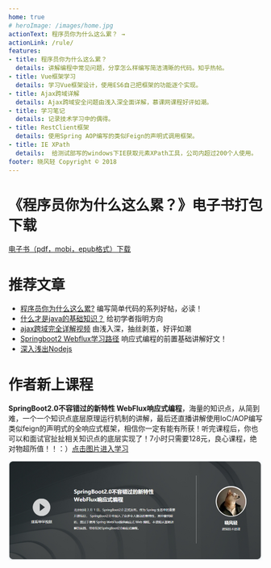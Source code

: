 ```yaml
---
home: true
# heroImage: /images/home.jpg
actionText: 程序员你为什么这么累？ →
actionLink: /rule/
features:
- title: 程序员你为什么这么累？
  details: 讲解编程中常见问题，分享怎么样编写简洁清晰的代码。知乎热帖。
- title: Vue框架学习
  details: 学习Vue框架设计，使用ES6自己把框架的功能逐个实现。
- title: Ajax跨域详解
  details: Ajax跨域安全问题由浅入深全面详解，慕课网课程好评如潮。
- title: 学习笔记
  details: 记录技术学习中的偶得。
- title: RestClient框架
  details: 使用Spring AOP编写的类似Feign的声明式调用框架。
- title: IE XPath
  details:  给测试部写的windows下IE获取元素XPath工具，公司内超过200个人使用。
footer: 晓风轻 Copyright © 2018
---
```


# 《程序员你为什么这么累？》电子书打包下载

[电子书（pdf，mobi，epub格式）下载](http://xiaowenjie.cn/download/xiaofengqingcoderule.rar)

# 推荐文章

* [程序员你为什么这么累?](/rule/) 编写简单代码的系列好帖，必读！
* [什么才是java的基础知识？](/note/basic.md) 给初学者指明方向
* [ajax跨域完全详解视频](https://www.imooc.com/learn/947) 由浅入深，抽丝剥茧，好评如潮
* [Springboot2 Webflux学习路径](https://www.imooc.com/article/27181) 响应式编程的前置基础讲解好文！
* [深入浅出Nodejs](/book/nodejs.md)


# 作者新上课程

**SpringBoot2.0不容错过的新特性 WebFlux响应式编程**，海量的知识点，从简到难，一个一个知识点底层原理运行机制的讲解，最后还直播讲解使用IoC/AOP编写类似feign的声明式的全响应式框架，相信你一定有能有所获！听完课程后，你也可以和面试官扯扯相关知识点的底层实现了！7小时只需要128元，良心课程，绝对物超所值！！：）[点击图片进入学习](https://coding.imooc.com/class/209.html)

[![](./webflux/images/imooc.png)](https://coding.imooc.com/class/209.html)
